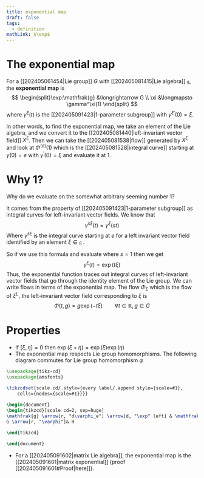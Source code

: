 ```yaml
---
title: exponential map
draft: false
tags:
  - definition
mathLink: $\exp$
---
```

# The exponential map
For a [[202405061454|Lie group]] $G$ with [[202405081415|Lie algebra]] $\mathfrak{g}$, the **exponential map** is 
$$
\begin{split}\exp:\mathfrak{g} &\longrightarrow G \\
\xi &\longmapsto \gamma^\xi(1)
\end{split}
$$
where $\gamma^\xi(t)$ is the [[202405091423|1-parameter subgroup]] with ${\gamma^\xi}^\prime(0)=\xi$. 

In other words, to find the exponential map, we take an element of the Lie algebra, and we convert it to the [[202405081440|left-invariant vector field]] $X^\xi$. 
Then we can take the [[202405081538|flow]] generated by $X^\xi$ and look at $\Phi^{(e)}(1)$ which is the [[202405081528|integral curve]] starting at $\gamma(0) = e$ with $\gamma^\prime(0) = \xi$ and evaluate it at $1$. 

# Why 1?
Why do we evaluate on the somewhat arbitrary seeming number $1$? 

It comes from the property of [[202405091423|1-parameter subgroup]] as integral curves for left-invariant vector fields. 
We know that 
$$
\gamma^{s\xi}(t) = \gamma^\xi(st)
$$
Where $\gamma^{s\xi}$ is the integral curve starting at $e$ for a left invariant vector field identified by an element $\xi \in \mathfrak{g}$ .

So if we use this formula and evaluate where $s=1$ then we get 
$$
\gamma^\xi(t) = \exp(t\xi)
$$
Thus, the exponential function traces out integral curves of left-invariant vector fields that go through the identity element of the Lie group. 
We can write flows in terms of the exponential map. 
The flow $\Phi_{\xi}$ which is the flow of $\xi^L$, the left-invariant vector field corresponding to $\xi$ is
$$
\Phi(t,g) = g \exp(-t\xi) \qquad \forall t \in \mathbb{R}, g \in G
$$

# Properties
- If $[\xi, \eta] = 0$ then $\exp(\xi + \eta) = \exp(\xi)\exp(\eta)$ 
- The exponential map respects Lie group homomorphisms. 
	The following diagram commutes for Lie group homomorphism $\varphi$
	
```tikz
\usepackage{tikz-cd}
\usepackage{amsfonts}

\tikzcdset{scale cd/.style={every label/.append style={scale=#1},
    cells={nodes={scale=#1}}}}
	
\begin{document}
\begin{tikzcd}[scale cd=2, sep=huge]
\mathfrak{g} \arrow[r, "d\varphi_e"] \arrow[d, "\exp" left] & \mathfrak{h} \arrow[d, "\exp"]\\
G \arrow[r, "\varphi"]& H 

\end{tikzcd}

\end{document}
```

- For a [[202405091602|matrix Lie algebra]], the exponential map is the [[202405091601|matrix exponential]] (proof [[202405091601#Proof|here]]). 
